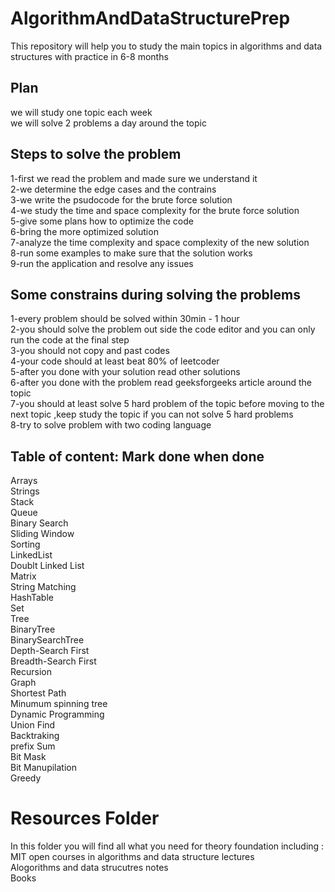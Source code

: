 # AlgorithmAndDataStructurePrep
This repository will help you to study the main topics in algorithms and data structures with practice in 6-8 months

## Plan 
we will study one topic each week  <br>
we will solve 2 problems a day around the topic  <br>

## Steps to solve the problem  <br>
1-first we read the problem and made sure we understand it <br>
2-we determine the edge cases and the contrains <br>
3-we write the psudocode for the brute force solution  <br>
4-we study the time and space complexity for the brute force solution  <br>
5-give some plans how to optimize the code <br>
6-bring the more optimized solution  <br>
7-analyze the time complexity and space complexity of the new solution  <br>
8-run some examples to make sure that the solution works  <br>
9-run the application and resolve any issues  <br>

## Some constrains during solving the problems
1-every problem should be solved within 30min - 1 hour  <br>
2-you should solve the problem out side the code editor and you can only run the code at the final step <br>
3-you should not copy and past codes <br>
4-your code should at least beat 80% of leetcoder  <br>
5-after you done with your solution read other solutions  <br>
6-after you done with the problem read geeksforgeeks article around the topic  <br>
7-you should at least solve 5 hard problem of the topic before moving to the next topic ,keep study the topic if you can not solve 5 hard problems <br>
8-try to solve problem with two coding language <br>



## Table of content: Mark done when done 

Arrays <br>
Strings <br>
Stack <br>
Queue <br>
Binary Search <br>
Sliding Window <br>
Sorting <br>
LinkedList <br>
Doublt Linked List <br>
Matrix <br>
String Matching <br>
HashTable <br>
Set <br>
Tree <br>
BinaryTree <br>
BinarySearchTree <br>
Depth-Search First <br>
Breadth-Search First <br>
Recursion <br>
Graph <br>
Shortest Path <br>
Minumum spinning tree <br>
Dynamic Programming <br>
Union Find <br>
Backtraking <br>
prefix Sum <br>
Bit Mask <br>
Bit Manupilation <br>
Greedy <br>

# Resources Folder
In this folder you will find all  what you need for theory foundation including :<br>
MIT open courses in algorithms and data structure lectures <br>
Alogorithms and data strucutres notes <br>
Books

